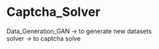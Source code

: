 # Captcha_Solver  

Data_Generation_GAN  -> to generate new datasets  
solver -> to captcha solve  
  
